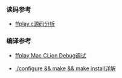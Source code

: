 



### 读码参考
* [ffplay.c源码分析](https://www.cnblogs.com/juju-go/p/16489044.html)
### 编译参考
* [ffplay Mac CLion Debug调试](https://cfm880.github.io/2019/04/27/audio_video/001_ffplay_clion/)

* [./configure && make && make install详解](https://www.cnblogs.com/dsc65749924/p/5852177.html) 
